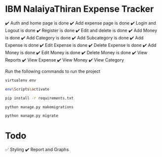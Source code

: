 # IBM NalaiyaThiran Expense Tracker

:heavy_check_mark: Auth and home page is done
:heavy_check_mark: Add expense page is done
:heavy_check_mark: Login and Logout is done
:heavy_check_mark: Register is done
:heavy_check_mark: Edit and delete is done
:heavy_check_mark: Add Money is done
:heavy_check_mark: Add Category is done
:heavy_check_mark: Add Subcategory is done
:heavy_check_mark: Add Expense is done
:heavy_check_mark: Edit Expense is done
:heavy_check_mark: Delete Expense is done
:heavy_check_mark: Add Money is done
:heavy_check_mark: Edit Money is done
:heavy_check_mark: Delete Money is done
:heavy_check_mark: View Reports
:heavy_check_mark: View Expense
:heavy_check_mark: View Money
:heavy_check_mark: View Category


Run the following commands to run the project

```bash
virtualenv env

env\Scripts\activate

pip install -r requirements.txt

python manage.py makemigrations

python manage.py migrate

```

# Todo 

:white_check_mark: Styling 
:heavy_check_mark: Report and Graphs